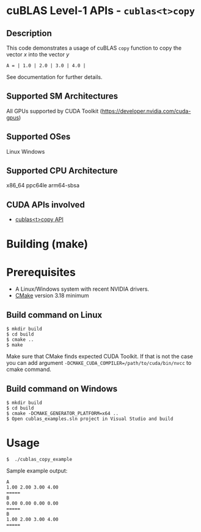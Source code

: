 # cuBLAS Level-1 APIs - `cublas<t>copy`

## Description

This code demonstrates a usage of cuBLAS `copy` function to copy the vector _x_ into the vector _y_

```
A = | 1.0 | 2.0 | 3.0 | 4.0 |
```

See documentation for further details.

## Supported SM Architectures

All GPUs supported by CUDA Toolkit (https://developer.nvidia.com/cuda-gpus)

## Supported OSes

Linux
Windows

## Supported CPU Architecture

x86_64
ppc64le
arm64-sbsa

## CUDA APIs involved
- [cublas\<t>copy API](https://docs.nvidia.com/cuda/cublas/index.html#cublas-t-copy)

# Building (make)

# Prerequisites
- A Linux/Windows system with recent NVIDIA drivers.
- [CMake](https://cmake.org/download) version 3.18 minimum

## Build command on Linux
```
$ mkdir build
$ cd build
$ cmake ..
$ make
```
Make sure that CMake finds expected CUDA Toolkit. If that is not the case you can add argument `-DCMAKE_CUDA_COMPILER=/path/to/cuda/bin/nvcc` to cmake command.

## Build command on Windows
```
$ mkdir build
$ cd build
$ cmake -DCMAKE_GENERATOR_PLATFORM=x64 ..
$ Open cublas_examples.sln project in Visual Studio and build
```

# Usage
```
$  ./cublas_copy_example
```

Sample example output:

```
A
1.00 2.00 3.00 4.00
=====
B
0.00 0.00 0.00 0.00
=====
B
1.00 2.00 3.00 4.00
=====

```
